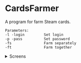 # CardsFarmer
A program for farm Steam cards.

```
Parameters:
-l -login         Set login
-p -pass          Set password
-fs               Farm separately
-ft               Farm together
```

<details>
<summary>Screens</summary>

![screen](https://github.com/wanips7/CardsFarmer/assets/43500333/0f65b24a-1efa-4a30-aaec-539edb122cf5)

</details>
